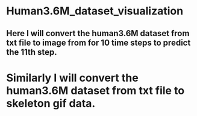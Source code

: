 # Human3.6M_dataset_visualization

## Here I will convert the human3.6M dataset from txt file to image from for 10 time steps to predict the 11th step.

# Similarly I will convert the human3.6M dataset from txt file to skeleton gif data.
